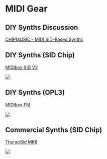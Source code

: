 # MIDI Gear

## DIY Synths Discussion

[CHIPMUSIC - MIDI SID-Based Synths](https://chipmusic.org/forums/topic/17140/midi-sidbased-synthesizers/)


## DIY Synths (SID Chip)

[MIDIbox SID V2](http://www.ucapps.de/index.html?page=midibox_sid.html)

![](http://www.ucapps.de/midibox_sid/midibox_sid_cs2.jpg)

## DIY Synths (OPL3)

[MIDIbox FM](http://www.ucapps.de/index.html?page=midibox_sid.html)

![](http://www.ucapps.de/midibox_fm/midibox_fm.jpg)

## Commercial Synths (SID Chip)

[TherapSid MKII](https://twisted-electrons.com/product/therapsid/)

![](https://twisted-electrons.com/wp-content/uploads/2017/04/sid.png)
